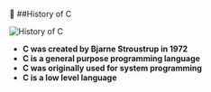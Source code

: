 📜 ##History of C

![History of C](https://upload.wikimedia.org/wikipedia/commons/0/0d/History_of_C%2C_the_programming_language.png)

- **C was created by Bjarne Stroustrup in 1972**
- **C is a general purpose programming language**
- **C was originally used for system programming**
- **C is a low level language**

